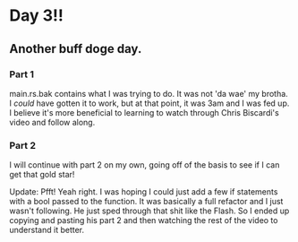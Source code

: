 # Day 3!!
## Another buff doge day.
### Part 1
main.rs.bak contains what I was trying to do. It was not 'da wae' my brotha. I *could* have gotten it to work, but at that point, it was 3am and I was fed up.
I believe it's more beneficial to learning to watch through Chris Biscardi's video and follow along.

### Part 2
I will continue with part 2 on my own, going off of the basis to see if I can get that gold star!

Update: Pfft! Yeah right. I was hoping I could just add a few if statements with a bool passed to the function. It was basically a full refactor and I just wasn't following.
He just sped through that shit like the Flash. So I ended up copying and pasting his part 2 and then watching the rest of the video to understand it better.
